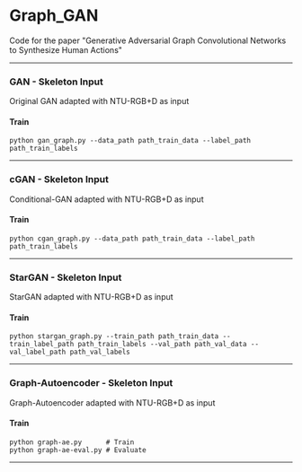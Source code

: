 # Graph_GAN
Code for the paper "Generative Adversarial Graph Convolutional Networks to Synthesize Human Actions"


---
### GAN - Skeleton Input
Original GAN adapted with NTU-RGB+D as input

#### Train
```
python gan_graph.py --data_path path_train_data --label_path path_train_labels
```

---------------------------------------
### cGAN - Skeleton Input
Conditional-GAN adapted with NTU-RGB+D as input

#### Train
```
python cgan_graph.py --data_path path_train_data --label_path path_train_labels
```

---------------------------------------
### StarGAN - Skeleton Input
StarGAN adapted with NTU-RGB+D as input

#### Train
```
python stargan_graph.py --train_path path_train_data --train_label_path path_train_labels --val_path path_val_data --val_label_path path_val_labels
```


---------------------------------------
### Graph-Autoencoder - Skeleton Input
Graph-Autoencoder adapted with NTU-RGB+D as input

#### Train
```
python graph-ae.py      # Train
python graph-ae-eval.py # Evaluate
```
---------------------------------------
